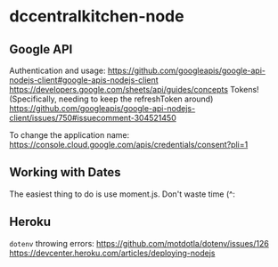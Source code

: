 # dccentralkitchen-node

## Google API

Authentication and usage: https://github.com/googleapis/google-api-nodejs-client#google-apis-nodejs-client
https://developers.google.com/sheets/api/guides/concepts
Tokens! (Specifically, needing to keep the refreshToken around) https://github.com/googleapis/google-api-nodejs-client/issues/750#issuecomment-304521450

To change the application name: https://console.cloud.google.com/apis/credentials/consent?pli=1

## Working with Dates

The easiest thing to do is use moment.js. Don't waste time (^:

## Heroku

`dotenv` throwing errors: https://github.com/motdotla/dotenv/issues/126
https://devcenter.heroku.com/articles/deploying-nodejs
